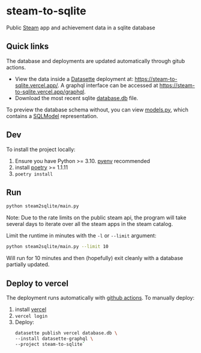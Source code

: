 # steam-to-sqlite

Public [Steam](https://store.steampowered.com/) app and achievement data in a sqlite database

## Quick links

The database and deployments are updated automatically through gitub actions.

- View the data inside a [Datasette](https://datasette.io/) deployment at: <https://steam-to-sqlite.vercel.app/>. A graphql interface can be accessed at <https://steam-to-sqlite.vercel.app/graphql>.
- Download the most recent sqlite [database.db](https://github.com/falkben/steam2sqlite/raw/main/database.db) file.

To preview the database schema without, you can view [models.py](/steam2sqlite/models.py), which contains a [SQLModel](https://sqlmodel.tiangolo.com/) representation.

## Dev

To install the project locally:

1. Ensure you have Python >= 3.10. [pyenv](https://github.com/pyenv/pyenv) recommended
2. install [poetry](https://python-poetry.org/) >= 1.1.11
3. `poetry install`

## Run

```sh
python steam2sqlite/main.py
```

Note: Due to the rate limits on the public steam api, the program will take several days to iterate over all the steam apps in the steam catalog.

Limit the runtime in minutes with the `-l` or `--limit` argument:

```sh
python steam2sqlite/main.py --limit 10
```

Will run for 10 minutes and then (hopefully) exit cleanly with a database partially updated.

## Deploy to vercel

The deployment runs automatically with [github actions](/.github/workflows/main.yml). To manually deploy:

1. install [vercel](https://vercel.com/cli)
2. `vercel login`
3. Deploy:
    ```sh
    datasette publish vercel database.db \
    --install datasette-graphql \
    --project steam-to-sqlite`
    ```
